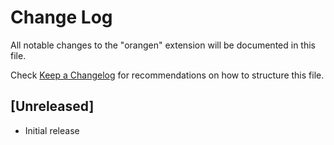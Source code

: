 # Change Log

All notable changes to the "orangen" extension will be documented in this file.

Check [Keep a Changelog](http://keepachangelog.com/) for recommendations on how to structure this file.

## [Unreleased]

- Initial release